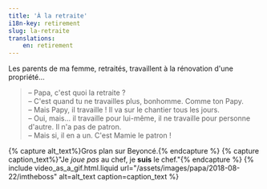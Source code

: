 ```yaml
---
title: 'À la retraite'
i18n-key: retirement
slug: la-retraite
translations:
    en: retirement
---
```


Les parents de ma femme, retraités, travaillent à la rénovation d'une propriété…

<!-- more -->

> – Papa, c'est quoi la retraite ?  
> – C'est quand tu ne travailles plus, bonhomme. Comme ton Papy.  
> – Mais Papy, il travaille ! Il va sur le chantier tous les jours.  
> – Oui, mais... il travaille pour lui-même, il ne travaille pour personne d'autre. Il n'a pas de patron.  
> – Mais si, il en a un. C'est Mamie le patron !

{% capture alt_text%}Gros plan sur Beyoncé.{% endcapture %} {% capture caption_text%}"Je _joue pas_ au chef, je **suis** le chef."{% endcapture %} {% include video_as_a_gif.html.liquid
url="/assets/images/papa/2018-08-22/imtheboss"
alt=alt_text
caption=caption_text
%}
